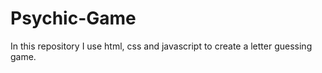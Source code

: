 # Psychic-Game

In this repository I use html, css and javascript to create a letter guessing game.
